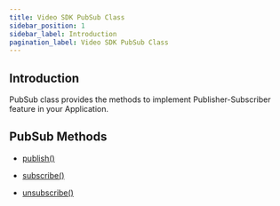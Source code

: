 ```yaml
---
title: Video SDK PubSub Class
sidebar_position: 1
sidebar_label: Introduction
pagination_label: Video SDK PubSub Class
---
```


<div class="sdk-api-ref">

## Introduction

PubSub class provides the methods to implement Publisher-Subscriber feature in your Application.

## PubSub Methods

<div class="row">

<div  class="col col--4 margin-bottom--lg" >

- [publish()](methods#publish)

</div>

<div  class="col col--4 margin-bottom--lg" >

- [subscribe()](methods#subscribe)

</div>

<div  class="col col--4 margin-bottom--lg" >

- [unsubscribe()](methods#unsubscribe)

</div>
</div>
</div>
